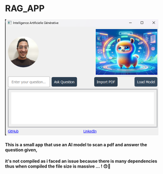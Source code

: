 # RAG_APP

<img src="./Assets/llama3_interface.png">

#### This is a small app that use an AI model to scan a pdf and answer the question given,

#### it's not compiled as i faced an issue because there is many dependencies thus when compiled the file size is massive ... ! 🙃🤯
